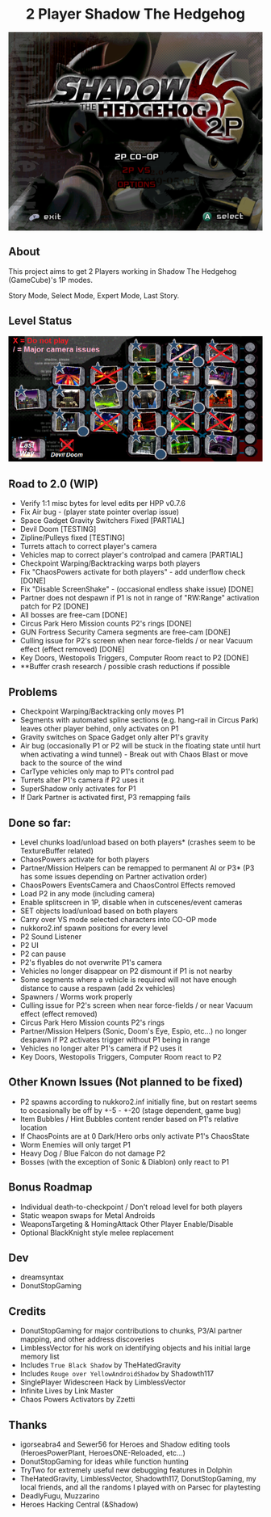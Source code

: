 <div align="center"><h1>2 Player Shadow The Hedgehog</h1>
<img src="https://raw.githubusercontent.com/ShadowTheHedgehogHacking/2P-ShdTH/master/res/main_banner.png" align="center" />
</div>

## About
This project aims to get 2 Players working in Shadow The Hedgehog (GameCube)'s 1P modes.

Story Mode, Select Mode, Expert Mode, Last Story.

## Level Status
![Current Level Map](./res/level_status.png)

## Road to 2.0 (WIP)
* Verify 1:1 misc bytes for level edits per HPP v0.7.6
* Fix Air bug - (player state pointer overlap issue)
* Space Gadget Gravity Switchers Fixed [PARTIAL]
* Devil Doom [TESTING]
* Zipline/Pulleys fixed [TESTING]
* Turrets attach to correct player's camera
* Vehicles map to correct player's controlpad and camera [PARTIAL]
* Checkpoint Warping/Backtracking warps both players
* Fix "ChaosPowers activate for both players" - add underflow check [DONE]
* Fix "Disable ScreenShake" - (occasional endless shake issue) [DONE]
* Partner does not despawn if P1 is not in range of "RW:Range" activation patch for P2 [DONE]
* All bosses are free-cam [DONE]
* Circus Park Hero Mission counts P2's rings [DONE]
* GUN Fortress Security Camera segments are free-cam [DONE]
* Culling issue for P2's screen when near force-fields / or near Vacuum effect (effect removed) [DONE]
* Key Doors, Westopolis Triggers, Computer Room react to P2 [DONE]
* **Buffer crash research / possible crash reductions if possible

## Problems
* Checkpoint Warping/Backtracking only moves P1
* Segments with automated spline sections (e.g. hang-rail in Circus Park) leaves other player behind, only activates on P1
* Gravity switches on Space Gadget only alter P1's gravity
* Air bug (occasionally P1 or P2 will be stuck in the floating state until hurt when activating a wind tunnel) - Break out with Chaos Blast or move back to the source of the wind
* CarType vehicles only map to P1's control pad
* Turrets alter P1's camera if P2 uses it
* SuperShadow only activates for P1
* If Dark Partner is activated first, P3 remapping fails

## Done so far:
* Level chunks load/unload based on both players* (crashes seem to be TextureBuffer related)
* ChaosPowers activate for both players
* Partner/Mission Helpers can be remapped to permanent AI or P3* (P3 has some issues depending on Partner activation order)
* ChaosPowers EventsCamera and ChaosControl Effects removed
* Load P2 in any mode (including camera)
* Enable splitscreen in 1P, disable when in cutscenes/event cameras
* SET objects load/unload based on both players
* Carry over VS mode selected characters into CO-OP mode
* nukkoro2.inf spawn positions for every level
* P2 Sound Listener
* P2 UI
* P2 can pause
* P2's flyables do not overwrite P1's camera
* Vehicles no longer disappear on P2 dismount if P1 is not nearby
* Some segments where a vehicle is required will not have enough distance to cause a respawn (add 2x vehicles)
* Spawners / Worms work properly
* Culling issue for P2's screen when near force-fields / or near Vacuum effect (effect removed)
* Circus Park Hero Mission counts P2's rings
* Partner/Mission Helpers (Sonic, Doom's Eye, Espio, etc...) no longer despawn if P2 activates trigger without P1 being in range
* Vehicles no longer alter P1's camera if P2 uses it
* Key Doors, Westopolis Triggers, Computer Room react to P2

## Other Known Issues (Not planned to be fixed)
* P2 spawns according to nukkoro2.inf initially fine, but on restart seems to occasionally be off by +-5 - +-20 (stage dependent, game bug)
* Item Bubbles / Hint Bubbles content render based on P1's relative location
* If ChaosPoints are at 0 Dark/Hero orbs only activate P1's ChaosState
* Worm Enemies will only target P1
* Heavy Dog / Blue Falcon do not damage P2
* Bosses (with the exception of Sonic & Diablon) only react to P1

## Bonus Roadmap
* Individual death-to-checkpoint / Don't reload level for both players
* Static weapon swaps for Metal Androids
* WeaponsTargeting & HomingAttack Other Player Enable/Disable
* Optional BlackKnight style melee replacement

## Dev
* dreamsyntax
* DonutStopGaming

## Credits
* DonutStopGaming for major contributions to chunks, P3/AI partner mapping, and other address discoveries
* LimblessVector for his work on identifying objects and his initial large memory list
* Includes `True Black Shadow` by TheHatedGravity
* Includes `Rouge over YellowAndroidShadow` by Shadowth117
* SinglePlayer Widescreen Hack by LimblessVector
* Infinite Lives by Link Master
* Chaos Powers Activators by Zzetti 

## Thanks
* igorseabra4 and Sewer56 for Heroes and Shadow editing tools (HeroesPowerPlant, HeroesONE-Reloaded, etc...)
* DonutStopGaming for ideas while function hunting
* TryTwo for extremely useful new debugging features in Dolphin
* TheHatedGravity, LimblessVector, Shadowth117, DonutStopGaming, my local friends, and all the randoms I played with on Parsec for playtesting
* DeadlyFugu, Muzzarino
* Heroes Hacking Central (&Shadow)
